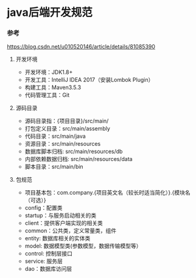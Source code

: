 # java后端开发规范 
### 参考 
https://blog.csdn.net/u010520146/article/details/81085390
1. 开发环境
   * 开发环境：JDK1.8+ 
   * 开发工具：IntelliJ IDEA 2017（安装Lombok Plugin） 
   * 构建工具：Maven3.5.3 
   * 代码管理工具：Git  

2. 源码目录
   * 源码目录指：{项目目录}/src/main/
   * 打包定义目录：src/main/assembly
   * 代码目录：src/main/java
   * 资源目录：src/main/resources
   * 数据库脚本归档: src/main/resources/db
   * 内部依赖数据归档: src/main/resources/data
   * 脚本目录：src/main/bin

3. 包规范
   * 项目基本包：com.company.{项目英文名（较长时适当简化）}.{模块名（可选）}
   * config：配置类
   * startup：与服务启动相关的类
   * client：提供客户端实现的相关类
   * common：公共类，定义常量类，组件
   * entity: 数据库相关的实体类
   * model: 数据模型类(参数模型，数据传输模型等）
   * control: 控制层接口
   * service: 服务层
   * dao：数据库访问层





